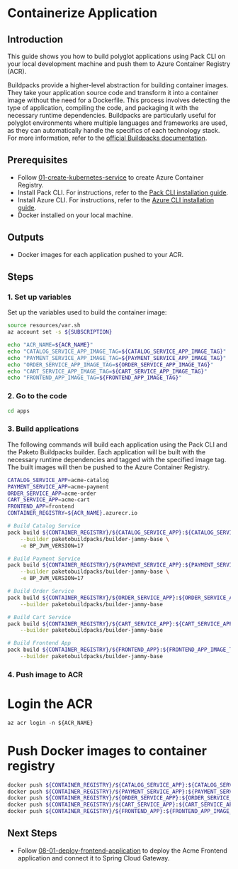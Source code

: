 # Containerize Application

## Introduction

This guide shows you how to build polyglot applications using Pack CLI on your local development machine and push them to Azure Container Registry (ACR).

Buildpacks provide a higher-level abstraction for building container images. They take your application source code and transform it into a container image without the need for a Dockerfile. This process involves detecting the type of application, compiling the code, and packaging it with the necessary runtime dependencies. Buildpacks are particularly useful for polyglot environments where multiple languages and frameworks are used, as they can automatically handle the specifics of each technology stack. For more information, refer to the [official Buildpacks documentation](https://buildpacks.io/docs/).

## Prerequisites

- Follow [01-create-kubernetes-service](./01-create-kubernetes-service.md) to create Azure Container Registry.
- Install Pack CLI. For instructions, refer to the [Pack CLI installation guide](https://buildpacks.io/docs/for-platform-operators/how-to/integrate-ci/pack/).
- Install Azure CLI. For instructions, refer to the [Azure CLI installation guide](https://docs.microsoft.com/en-us/cli/azure/install-azure-cli).
- Docker installed on your local machine.

## Outputs

- Docker images for each application pushed to your ACR.

## Steps

### 1. Set up variables

Set up the variables used to build the container image:
```bash
source resources/var.sh
az account set -s ${SUBSCRIPTION}

echo "ACR_NAME=${ACR_NAME}"
echo "CATALOG_SERVICE_APP_IMAGE_TAG=${CATALOG_SERVICE_APP_IMAGE_TAG}"
echo "PAYMENT_SERVICE_APP_IMAGE_TAG=${PAYMENT_SERVICE_APP_IMAGE_TAG}"
echo "ORDER_SERVICE_APP_IMAGE_TAG=${ORDER_SERVICE_APP_IMAGE_TAG}"
echo "CART_SERVICE_APP_IMAGE_TAG=${CART_SERVICE_APP_IMAGE_TAG}"
echo "FRONTEND_APP_IMAGE_TAG=${FRONTEND_APP_IMAGE_TAG}"
```
### 2. Go to the code

```bash
cd apps
```

### 3. Build applications

The following commands will build each application using the Pack CLI and the Paketo Buildpacks builder. Each application will be built with the necessary runtime dependencies and tagged with the specified image tag. The built images will then be pushed to the Azure Container Registry.

```bash
CATALOG_SERVICE_APP=acme-catalog
PAYMENT_SERVICE_APP=acme-payment
ORDER_SERVICE_APP=acme-order
CART_SERVICE_APP=acme-cart
FRONTEND_APP=frontend
CONTAINER_REGISTRY=${ACR_NAME}.azurecr.io

# Build Catalog Service
pack build ${CONTAINER_REGISTRY}/${CATALOG_SERVICE_APP}:${CATALOG_SERVICE_APP_IMAGE_TAG} --path apps/acme-catalog \
    --builder paketobuildpacks/builder-jammy-base \
    -e BP_JVM_VERSION=17

# Build Payment Service
pack build ${CONTAINER_REGISTRY}/${PAYMENT_SERVICE_APP}:${PAYMENT_SERVICE_APP_IMAGE_TAG} --path apps/acme-payment \
    --builder paketobuildpacks/builder-jammy-base \
    -e BP_JVM_VERSION=17

# Build Order Service
pack build ${CONTAINER_REGISTRY}/${ORDER_SERVICE_APP}:${ORDER_SERVICE_APP_IMAGE_TAG} --path apps/acme-order \
    --builder paketobuildpacks/builder-jammy-base

# Build Cart Service
pack build ${CONTAINER_REGISTRY}/${CART_SERVICE_APP}:${CART_SERVICE_APP_IMAGE_TAG} --path apps/acme-cart \
    --builder paketobuildpacks/builder-jammy-base

# Build Frontend App
pack build ${CONTAINER_REGISTRY}/${FRONTEND_APP}:${FRONTEND_APP_IMAGE_TAG} --path apps/acme-shopping \
    --builder paketobuildpacks/builder-jammy-base
```

### 4. Push image to ACR
# Login the ACR
```azurecli
az acr login -n ${ACR_NAME}
```

# Push Docker images to container registry
```bash
docker push ${CONTAINER_REGISTRY}/${CATALOG_SERVICE_APP}:${CATALOG_SERVICE_APP_IMAGE_TAG}
docker push ${CONTAINER_REGISTRY}/${PAYMENT_SERVICE_APP}:${PAYMENT_SERVICE_APP_IMAGE_TAG}
docker push ${CONTAINER_REGISTRY}/${ORDER_SERVICE_APP}:${ORDER_SERVICE_APP_IMAGE_TAG}
docker push ${CONTAINER_REGISTRY}/${CART_SERVICE_APP}:${CART_SERVICE_APP_IMAGE_TAG}
docker push ${CONTAINER_REGISTRY}/${FRONTEND_APP}:${FRONTEND_APP_IMAGE_TAG}
```

## Next Steps

- Follow [08-01-deploy-frontend-application](./08-01-deploy-frontend-application.md) to deploy the Acme Frontend application and connect it to Spring Cloud Gateway.
